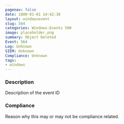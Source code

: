 ```yaml
---
pagenav: false
date: 1800-01-01 14:42:38
layout: windowsevent
slug: 564
categories: Windows-Events 500
image: placeholder.png
summary: Object Deleted
Event: 564
Log: Unknown
SIEM: Unknown
Compliance: Unknown
tags:
- windows
---
```


### Description

Description of the event ID

### Compliance

Reason why this may or may not be compliance related.
